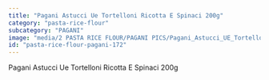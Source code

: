 ```yaml
---
title: "Pagani Astucci Ue Tortelloni Ricotta E Spinaci 200g"
category: "pasta-rice-flour"
subcategory: "PAGANI"
image: "media/2 PASTA RICE FLOUR/PAGANI PICS/Pagani_Astucci_UE_Tortelloni_ricotta_e_spinaci_200g.png"
id: "pasta-rice-flour-pagani-172"
---
```


Pagani Astucci Ue Tortelloni Ricotta E Spinaci 200g
